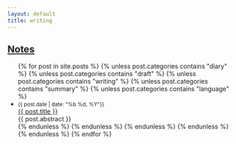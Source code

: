 ```yaml
---
layout: default
title: writing
---
```

## [Notes]({{page.url}})
<div class="postcontent archive">
  <ul class="archive">
  {% for post in site.posts %}
      {% unless post.categories contains "diary"  %}
      {% unless post.categories contains "draft"  %}
        {% unless post.categories contains "writing"  %}
       {% unless post.categories contains "summary" %}
         {% unless post.categories contains "language" %}
      <li>
      <small>{{ post.date | date: "%b %d, %Y"}}</small> <br>
      <a href="{{ post.url }}"> {{ post.title }}</a>  <br>   
          {{ post.abstract }} <br>
      <!--
      <span class="archivedate hidemobile">{{ post.date | date: "%b %d, %Y"}}</span>
      -->
      </li>
          {% endunless %}
         {% endunless %}
       {% endunless %}
    {% endunless %}
    {% endunless %}
  {% endfor %}
  </ul>
</div>

